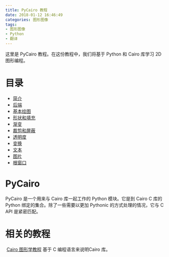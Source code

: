 ```yaml
---
title: PyCairo 教程
date: 2018-01-12 16:46:49
categories: 图形图像
tags:
- 图形图像
- Python
- 翻译
---
```


这里是 PyCairo 教程。在这份教程中，我们将基于 Python 和 Cairo 库学习 2D 图形编程。

# 目录
 * [简介](https://www.wolfcstech.com/2018/01/12/pycairo01_introduction/)
 * [后端](https://www.wolfcstech.com/2018/01/12/pycairo02_backends/)
 * [基本绘图](https://www.wolfcstech.com/2018/01/12/pycairo03_basicdrawing/)
 * [形状和填充](https://www.wolfcstech.com/2018/01/12/pycairo04_shapesfills/)
 * [渐变](https://www.wolfcstech.com/2018/01/12/pycairo05_gradients/)
 * [裁剪和屏蔽](https://www.wolfcstech.com/2018/01/12/pycairo06_clippingmasking/)
 * [透明度](https://www.wolfcstech.com/2018/01/12/pycairo07_transparency/)
 * [变换](https://www.wolfcstech.com/2018/01/12/pycairo08_transformations/)
 * [文本](https://www.wolfcstech.com/2018/01/12/pycairo09_text/)
 * [图片](https://www.wolfcstech.com/2018/01/12/pycairo10_images/)
 * [根窗口](https://www.wolfcstech.com/2018/01/12/pycairo11_root/)
<!--more-->
# PyCairo

PyCairo 是一个用来与 Cairo 库一起工作的 Python 模块。它是到 Cairo C 库的 Python 绑定的集合。除了一些需要以更加 Pythonic 的方式处理的情况，它与 C API 是紧密匹配。

# 相关的教程

 [Cairo 图形学教程](http://zetcode.com/gfx/cairo/) 基于 C 编程语言来说明Cairo 库。

